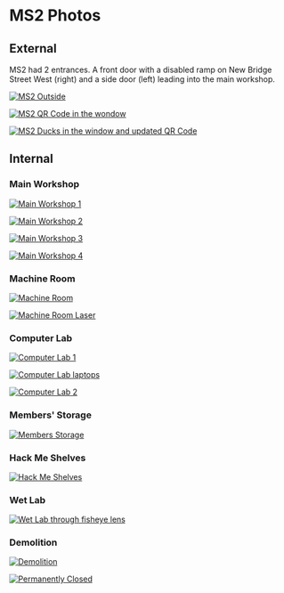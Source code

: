# MS2 Photos

## External

MS2 had 2 entrances.  A front door with a disabled ramp on New Bridge Street West (right) and a side door (left) leading into the main workshop.

[![MS2 Outside](./images/ms2_outside.JPG)](./images/ms2_outside.JPG)

[![MS2 QR Code in the wondow](./images/ms2_qr_code.jpg)](./images/ms2_qr_code.jpg)

[![MS2 Ducks in the window and updated QR Code](./images/ms2_external_ducks.JPG)](./images/ms2_external_ducks.JPG)

## Internal

### Main Workshop

[![Main Workshop 1](./images/ms2_workshop1.jpg)](./images/ms2_workshop1.jpg)

[![Main Workshop 2](./images/ms2_workshop2.jpg)](./images/ms2_workshop2.jpg)

[![Main Workshop 3](./images/ms2_workshop3.jpg)](./images/ms2_workshop3.jpg)

[![Main Workshop 4](./images/ms2_workshop4.jpg)](./images/ms2_workshop4.jpg)

### Machine Room

[![Machine Room](./images/ms2_machine_room.jpg)](./images/ms2_machine_room.jpg)

[![Machine Room Laser](./images/ms2_machine_room_laser.jpg)](./images/ms2_machine_room_laser.jpg)

### Computer Lab

[![Computer Lab 1](./images/ms2_computer_lab.JPG)](./images/ms2_computer_lab.JPG)

[![Computer Lab laptops](./images/ms2_computer_lab_laptops.JPG)](./images/ms2_computer_lab_laptops.JPG)

[![Computer Lab 2](./images/ms2_computer_lab2.JPG)](./images/ms2_computer_lab2.JPG)

### Members' Storage

[![Members Storage](./images/ms2_store.jpg)](./images/ms2_store.jpg)

### Hack Me Shelves

[![Hack Me Shelves](./images/ms2_hack_me_shelves.JPG)](./images/ms2_hack_me_shelves.JPG)

### Wet Lab

[![Wet Lab through fisheye lens](./images/ms2_wet_lab.JPG)](./images/ms2_wet_lab.JPG)

### Demolition

[![Demolition](./images/ms2_demolition1.jpg)](./images/ms2_demolition1.jpg)

[![Permanently Closed](./images/ms2_demolition2.jpg)](./images/ms2_demolition2.jpg)
